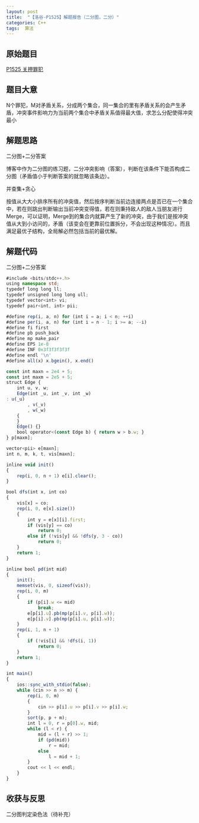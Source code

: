 ```yaml
---
layout: post
title:  "【洛谷-P1525】解题报告（二分图，二分）"
categories: C++
tags:  算法
---
```


## 原始题目

[P1525 关押罪犯](https://www.luogu.com.cn/problem/P1525)

## 题目大意

N个罪犯，M对矛盾关系，分成两个集合，同一集合的里有矛盾关系的会产生矛盾，冲突事件影响力为当前两个集合中矛盾关系值得最大值，求怎么分配使得冲突最小

## 解题思路

二分图+二分答案

博客中作为二分图的练习题，二分冲突影响（答案），判断在该条件下能否构成二分图（矛盾值小于判断答案的就忽略该条边）。

并查集+贪心

按值从大大小排序所有的冲突值，然后按序判断当前边连接两点是否已在一个集合中，若在则跳出判断输出当前冲突变得值，若在则秉持敌人的敌人当朋友进行Merge，可以证明，Merge到的集合内就算产生了新的冲突，由于我们是按冲突值从大到小访问的，矛盾（该变会在更靠前位置拆分，不会出现这种情况）。而且满足最优子结构，全局解必然包括当前的最优解。

## 解题代码

二分图+二分答案
```typescript
#include <bits/stdc++.h>
using namespace std;
typedef long long ll;
typedef unsigned long long ull;
typedef vector<int> vi;
typedef pair<int, int> pii;

#define rep(i, a, n) for (int i = a; i < n; ++i)
#define per(i, a, n) for (int i = n - 1; i >= a; --i)
#define fi first
#define pb push_back
#define mp make_pair
#define EPS 1e-8
#define INF 0x3f3f3f3f3f
#define endl '\n'
#define all(x) x.bgein(), x.end()

const int maxn = 2e4 + 5;
const int maxm = 2e5 + 5;
struct Edge {
    int u, v, w;
    Edge(int _u, int _v, int _w)
: u(_u)
        , v(_v)
        , w(_w)
    {
    }
    Edge() {}
    bool operator<(const Edge b) { return w > b.w; }
} p[maxm];

vector<pii> e[maxn];
int n, m, k, t, vis[maxn];

inline void init()
{
    rep(i, 0, n + 1) e[i].clear();
}

bool dfs(int x, int co)
{
    vis[x] = co;
    rep(i, 0, e[x].size())
    {
        int y = e[x][i].first;
        if (vis[y] == co)
            return 0;
        else if (!vis[y] && !dfs(y, 3 - co))
            return 0;
    }
    return 1;
}

inline bool pd(int mid)
{
    init();
    memset(vis, 0, sizeof(vis));
    rep(i, 0, m)
    {
        if (p[i].w <= mid)
            break;
        e[p[i].u].pb(mp(p[i].v, p[i].w));
        e[p[i].v].pb(mp(p[i].u, p[i].w));
    }
    rep(i, 1, n + 1)
    {
        if (!vis[i] && !dfs(i, 1))
            return 0;
    }
    return 1;
}

int main()
{
    ios::sync_with_stdio(false);
    while (cin >> n >> m) {
        rep(i, 0, m)
        {
            cin >> p[i].u >> p[i].v >> p[i].w;
        }
        sort(p, p + m);
        int l = 0, r = p[0].w, mid;
        while (l < r) {
            mid = (l + r) >> 1;
            if (pd(mid))
                r = mid;
            else
                l = mid + 1;
        }
        cout << l << endl;
    }
}
```

## 收获与反思

二分图判定染色法（待补充）
